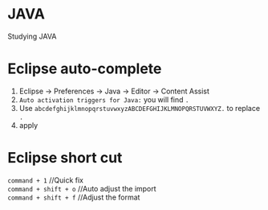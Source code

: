 # JAVA
Studying JAVA


# Eclipse auto-complete

1. Eclipse -> Preferences -> Java -> Editor -> Content Assist 
2. `Auto activation triggers for Java:` you will find `.`
3. Use `abcdefghijklmnopqrstuvwxyzABCDEFGHIJKLMNOPQRSTUVWXYZ.` to replace `.`
4. apply


# Eclipse short cut
`command + 1` //Quick fix  
`command + shift + o` //Auto adjust the import  
`command + shift + f` //Adjust the format


